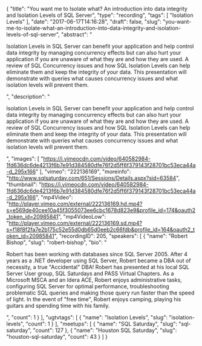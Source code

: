 {
  "title": "You want me to Isolate what? An introduction into data integrity and Isolation Levels of SQL Server",
  "type": "recording",
  "tags": [
    "Isolation Levels"
  ],
  "date": "2017-06-17T14:16:28",
  "draft": false,
  "slug": "you-want-me-to-isolate-what-an-introduction-into-data-integrity-and-isolation-levels-of-sql-server",
  "abstract": "<p>Isolation Levels in SQL Server can benefit your application and help control data integrity by managing concurrency effects but can also hurt your application if you are unaware of what they are and how they are used.  A review of SQL Concurrency issues and how SQL Isolation Levels can help eliminate them and keep the integrity of your data.  This presentation will demonstrate with queries what causes concurrency issues and what isolation levels will prevent them.</p>",
  "description": "<p>Isolation Levels in SQL Server can benefit your application and help control data integrity by managing concurrency effects but can also hurt your application if you are unaware of what they are and how they are used.  A review of SQL Concurrency issues and how SQL Isolation Levels can help eliminate them and keep the integrity of your data.  This presentation will demonstrate with queries what causes concurrency issues and what isolation levels will prevent them.</p>",
  "images": [
    "https://i.vimeocdn.com/video/640582984-1fd636dc6de4213f6b7e91d384580dfe76f2d5ff6f379143f28701bc53eca44a-d_295x166"
  ],
  "vimeo": "222136169",
  "moreinfo": "http://www.sqlsaturday.com/651/Sessions/Details.aspx?sid=63584",
  "thumbnail": "https://i.vimeocdn.com/video/640582984-1fd636dc6de4213f6b7e91d384580dfe76f2d5ff6f379143f28701bc53eca44a-d_295x166",
  "mp4Video": "http://player.vimeo.com/external/222136169.hd.mp4?s=e569de40cee10a45f3055073ee6cbc1678d823e9&profile_id=174&oauth2_token_id=20985841",
  "mp4VideoLow": "http://player.vimeo.com/external/222136169.sd.mp4?s=f18f8f2fa7e2b175c52e55d0db65d0eeb2c66fdb&profile_id=164&oauth2_token_id=20985841",
  "recordingID": 205,
  "speakers": [
    {
      "name": "Robert Bishop",
      "slug": "robert-bishop",
      "bio": "<p>Robert has been working with databases since SQL Server 2005.  After 4 years as a .NET developer using SQL Server, Robert became a DBA out of necessity, a true \"Accidental\" DBA!   Robert has presented at his local SQL Server User group, SQL Saturdays and PASS Virtual Chapters.  As a Microsoft MSCA and an Idera ACE, Robert enjoys administrative tasks, configuring SQL Server for optimal performance, troubleshooting problematic SQL queries and making those query run faster than the speed of light.  In the event of \"free time\", Robert enjoys camping, playing his guitars and spending time with his family.</p>",
      "count": 1
    }
  ],
  "ugtvtags": [
    {
      "name": "Isolation Levels",
      "slug": "isolation-levels",
      "count": 1
    }
  ],
  "meetups": [
    {
      "name": "SQL Saturday",
      "slug": "sql-saturday",
      "count": 127
    },
    {
      "name": "Houston SQL Saturday",
      "slug": "houston-sql-saturday",
      "count": 43
    }
  ]
}